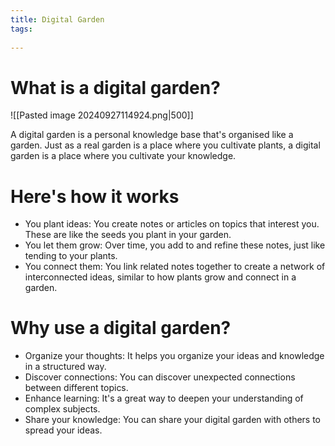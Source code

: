 ```yaml
---
title: Digital Garden
tags:
  
---
```

# What is a digital garden?

![[Pasted image 20240927114924.png|500]]

A digital garden is a personal knowledge base that's organised like a garden. Just as a real garden is a place where you cultivate plants, a digital garden is a place where you cultivate your knowledge.

# Here's how it works
- You plant ideas: You create notes or articles on topics that interest you. These are like the seeds you plant in your garden.
- You let them grow: Over time, you add to and refine these notes, just like tending to your plants.
- You connect them: You link related notes together to create a network of interconnected ideas, similar to how plants grow and connect in a garden.

# Why use a digital garden?
- Organize your thoughts: It helps you organize your ideas and knowledge in a structured way.
- Discover connections: You can discover unexpected connections between different topics.
- Enhance learning: It's a great way to deepen your understanding of complex subjects.
- Share your knowledge: You can share your digital garden with others to spread your ideas.